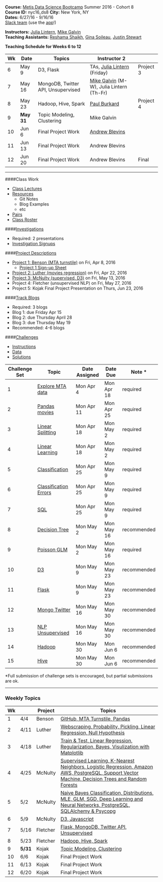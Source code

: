 **Course:**    [Metis Data Science Bootcamp](http://www.thisismetis.com/data-science) Summer 2016 - Cohort 8  
**Course ID:** nyc16_ds8
**City:**      New York, NY  
**Dates:**     6/27/16 - 9/16/16  
[Slack team](https://summer-nyc16-metis.slack.com/) (use the [app](https://slack.com/downloads)!)  

**Instructors:**  [Julia Lintern](https://www.linkedin.com/in/julia-lintern-a5141384), [Mike Galvin](https://www.linkedin.com/in/mikejgalvin)  
**Teaching Assistants:**  [Reshama Shaikh](https://www.linkedin.com/in/reshamas), [Gina Soileau](https://www.linkedin.com/in/gfsoileau), [Justin Stewart](https://www.linkedin.com/in/jstnstwrt)

**Teaching Schedule for Weeks 6 to 12**

| Wk | Date  | Topics                 | Instructor 2 |  |
|----|-------|-------------------------|---------------|-----------|
| 6  | May 9      | D3, Flask      | TAs, [Julia Lintern](https://www.linkedin.com/in/julia-lintern-a5141384) (Friday)   | Project 3 |
| 7  | May 16     | MongoDB, Twitter API, Unsupervised | [Mike Galvin](https://www.linkedin.com/in/mikejgalvin) (M-W), Julia Lintern (Th-Fr)   | |
| 8  | May 23     | Hadoop, Hive, Spark      | [Paul Burkard](https://www.linkedin.com/in/paulburkard)    | Project 4  |
| 9  | **May 31** | Topic Modeling, Clustering | Mike Galvin    |   |
| 10 | Jun 6     | Final Project Work        | [Andrew Blevins](https://www.linkedin.com/in/andrewdblevins)    | |
| 11 | Jun 13    | Final Project Work | Andrew Blevins    |  |
| 12 | Jun 20    | Final Project Work | Andrew Blevins    | Final  |

---

####Class Work
* [Class Lectures](/class_lectures/)
* [Resources](resources/)
  * Git Notes
  * Blog Examples
  * etc
* [Pairs](student_pairs.md)
* [Class Roster](https://docs.google.com/spreadsheets/d/1q2OQJvZEWtqhgc9UKYXe72WlizO51euFadsaLhi6zDI/edit?usp=sharing)

####[Investigations](https://github.com/thisismetis/nyc16_ds7/tree/master/investigations) 
* Required:  2 presentations
* [Investigation Signups](https://docs.google.com/spreadsheets/d/17Ca2N8v9x--rMynU4khw87uSBYmlJMKi_keqBJdyBGc/edit#gid=0)

####[Project Descriptions](https://github.com/thisismetis/nyc16_ds7/tree/master/projects)
* [Project 1: Benson (MTA turnstile)](/projects/01-benson/README.md) on Fri, Apr 8, 2016
  * [Project 1 Sign-up Sheet](https://docs.google.com/spreadsheets/d/1_hOfkstAExXkC4b-nqFoIdtKnAVhRFVrtPjOgFiqNq4/edit?usp=sharing)
* [Project 2: Luther (movies regression)](/projects/02-luther/README.md) on Fri, Apr 22, 2016
* [Project 3: McNulty (supervised, D3)](/projects/03-mcnulty/README.md) on Fri, May 13, 2016
* Project 4: Fletcher (unsupervised NLP) on Fri, May 27, 2016
* Project 5: Kojak Final Project Presentation on Thurs, Jun 23, 2016

####[Track Blogs](https://docs.google.com/spreadsheets/d/1ZVjeC_jG1Q4uMC3XI8H1Ih-Ub5PjnrmlJcBaa061aAs/edit?usp=sharing)
* Required:  3 blogs
* Blog 1:  due Friday Apr 15
* Blog 2:  due Thursday April 28
* Blog 3:  due Thursday May 19
* Recommended:  4-6 blogs


####[Challenges](https://github.com/thisismetis/nyc16_ds7/tree/master/challenges)
* [Instructions](https://github.com/thisismetis/nyc16_ds7/blob/master/challenges/README.md)
* [Data](https://github.com/thisismetis/nyc16_ds7/tree/master/challenges/challenges_data)
* [Solutions](https://github.com/thisismetis/nyc16_ds7/tree/master/challenges/challenges_solutions)

| Challenge Set  | Topic                 | Date Assigned | Date Due   | Note *      |
|----------------|-----------------------|---------------|------------|-------------|
| 1              | [Explore MTA data](/challenges/01-benson)      | Mon Apr  4    | Mon Apr 18 | required    |
| 2              | [Pandas movies](/challenges/02-luther1)                | Mon Apr 11    | Mon Apr 25 | required    |
| 3              | [Linear Splitting](/challenges/03-linear_splitting)      | Mon Apr 18    | Mon May 2  | required    |
| 4              | [Linear Learning](/challenges/04-linear_learning)       | Mon Apr 18    | Mon May 2  | required    |
| 5              | [Classification](/challenges/05-classification)        | Mon Apr 25    | Mon May  9 | required    |
| 6              | [Classification Errors](/challenges/06-classification_errors) | Mon Apr 25    | Mon May  9 | required    |
| 7              | [SQL](/challenges/07-sql)                   | Mon Apr 25    | Mon May  9 | required    |
| 8              | [Decision Tree](/challenges/08-decision_tree)         | Mon May 2     | Mon May 16 | recommended |
| 9              | [Poisson GLM](/challenges/09-poisson_glm)           | Mon May 2     | Mon May 16 | required    |
| 10             | [D3](/challenges/10-d3)                    | Mon May  9    | Mon May 23 | recommended |
| 11             | [Flask](/challenges/11-flask)                 | Mon May  9    | Mon May 23 | recommended |
| 12             | [Mongo Twitter](/challenges/12-mongo_twitter)         | Mon May 16    | Mon May 30 | recommended |
| 13             | [NLP Unsupervised](/challenges/13-nlp_unsupervised)      | Mon May 16    | Mon May 30 | recommended |
| 14             | [Hadoop](/challenges/14-hadoop)                | Mon May 30    | Mon Jun  6 | recommended |
| 15             | [Hive](/challenges/15-hive)                  | Mon May 30    | Mon Jun  6 | recommended |

*Full submission of challenge sets is encouraged, but partial submissions are ok. 

---

### Weekly Topics

| Wk |   | Project | Topics                 |  
|----|-------|---------|-------------------------|
| 1  | 4/4 | Benson | [GitHub, MTA Turnstile, Pandas](/class_lectures/week01-benson/) |   
| 2  | 4/11 | Luther | [Webscraping, Probability, Pickling, Linear Regression, Null Hypothesis](/class_lectures/week02-luther1/)  |  
| 3 |  4/18 | Luther  | [Train & Test, Linear Regression, Regularization, Bayes, Visulization with Matplotlib](/class_lectures/week03-luther2/)        |   
| 4 | 4/25 | McNulty  | [Supervised Learning, K-Nearest Neighbors, Logistic Regression, Amazon AWS, PostgreSQL, Support Vector Machine, Decision Trees and Random Forests](/class_lectures/week04-mcnulty1/) |    
| 5 | 5/2 | McNulty   | [Naive Bayes Classification, Distributions, MLE, GLM, SGD, Deep Learning and Neural Networks, PostgreSQL, SQLAlchemy & Psycopg](/class_lectures/week05-mcnulty2/) |  
| 6  | 5/9 | McNulty | [D3, Javascript](/class_lectures/week06-mcnulty3/)      |      |  
| 7  | 5/16 | Fletcher     | [Flask, MongoDB, Twitter API, Unsupervised](/class_lectures/week07-fletcher1/) |  
| 8  | 5/23 | Fletcher     | [Hadoop, Hive, Spark](/class_lectures/week09-kojak1/)      |  
| 9  | **5/31** | Kojak | [Topic Modeling, Clustering](/class_lectures/week08-fletcher2/) |     
| 10 | 6/6     | Kojak | Final Project Work        |  
| 11 | 6/13    | Kojak | Final Project Work |    
| 12 | 6/20    | Kojak | Final Project Work |  
